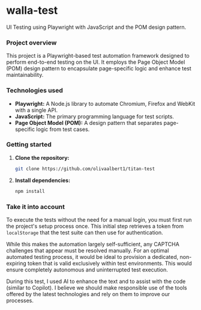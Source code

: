 # walla-test
UI Testing using Playwright with JavaScript and the POM design pattern.
### **Project overview**

This project is a Playwright-based test automation framework designed to perform end-to-end testing on the UI. It employs the Page Object Model (POM) design pattern to encapsulate page-specific logic and enhance test maintainability.

### **Technologies used**

* **Playwright:** A Node.js library to automate Chromium, Firefox and WebKit with a single API.
* **JavaScript:** The primary programming language for test scripts.
* **Page Object Model (POM):** A design pattern that separates page-specific logic from test cases.

### **Getting started**
1. **Clone the repository:**
   ```bash
   git clone https://github.com/olivaalbert1/titan-test
   ```
2. **Install dependencies:**
   ```bash
   npm install
   ```
### **Take it into account**
To execute the tests without the need for a manual login, you must first run the project's setup process once. This initial step retrieves a token from `localStorage` that the test suite can then use for authentication.

While this makes the automation largely self-sufficient, any CAPTCHA challenges that appear must be resolved manually. For an optimal automated testing process, it would be ideal to provision a dedicated, non-expiring token that is valid exclusively within test environments. This would ensure completely autonomous and uninterrupted test execution.

During this test, I used AI to enhance the text and to assist with the code (similar to Copilot). I believe we should make responsible use of the tools offered by the latest technologies and rely on them to improve our processes.